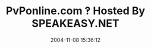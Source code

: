 ---
date: 2004-11-08 15:36:12
link:
  source: delicious
  source_url: https://del.icio.us/roytang
  text: "PvPonline.com \u203D Hosted By SPEAKEASY.NET"
  url: http://www.pvponline.com/index.php3
slug: pvponline-com-hosted-by-speakeasy-net
source: delicious
tags:
- webcomics
title: "PvPonline.com \u203D Hosted By SPEAKEASY.NET"
---